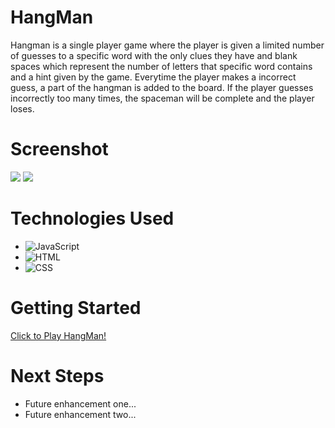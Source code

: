 # HangMan
Hangman is a single player game where the player is given a limited number of guesses to a specific word with the only clues they have and blank spaces which represent the number of letters that specific word contains and a hint given by the game. Everytime the player makes a incorrect guess, a part of the hangman is added to the board. If the player guesses incorrectly too many times, the spaceman will be complete and the player loses.

# Screenshot

<img src="url to your image on imgur">
<img src="url to your image on imgur">

# Technologies Used

- ![JavaScript](https://img.shields.io/badge/-JavaScript-05122A?style=flat&logo=javascript)
- ![HTML](https://img.shields.io/badge/-HTML5-05122A?style=flat&logo=html5)
- ![CSS](https://img.shields.io/badge/-CSS-05122A?style=flat&logo=css3)


# Getting Started

[Click to Play HangMan!](https://domnguyen97.github.io/HangmanGame/)

# Next Steps

- Future enhancement one...
- Future enhancement two... 